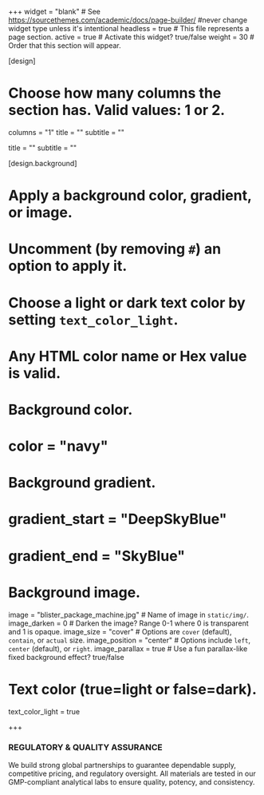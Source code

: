 +++
widget = "blank"  # See https://sourcethemes.com/academic/docs/page-builder/ #never change widget type unless it's intentional
headless = true  # This file represents a page section.
active = true  # Activate this widget? true/false
weight = 30  # Order that this section will appear.

[design]
  # Choose how many columns the section has. Valid values: 1 or 2.
  columns = "1"
title = ""
subtitle = ""

title = ""
subtitle = ""

[design.background]
  # Apply a background color, gradient, or image.
  #   Uncomment (by removing `#`) an option to apply it.
  #   Choose a light or dark text color by setting `text_color_light`.
  #   Any HTML color name or Hex value is valid.

  # Background color.
  # color = "navy"
  
  # Background gradient.
  # gradient_start = "DeepSkyBlue"
  # gradient_end = "SkyBlue"
  
  # Background image.
   image = "blister_package_machine.jpg"  # Name of image in `static/img/`.
   image_darken = 0  # Darken the image? Range 0-1 where 0 is transparent and 1 is opaque.
   image_size = "cover"  #  Options are `cover` (default), `contain`, or `actual` size.
   image_position = "center"  # Options include `left`, `center` (default), or `right`.
   image_parallax = true  # Use a fun parallax-like fixed background effect? true/false

  # Text color (true=light or false=dark).
   text_color_light = true
   
+++

**<h3>REGULATORY & QUALITY ASSURANCE</h3>**
<p>We build strong global partnerships to guarantee dependable supply, competitive pricing, and regulatory oversight. All materials are tested in our GMP-compliant analytical labs to ensure quality, potency, and consistency.</p>
